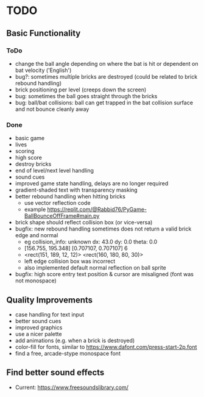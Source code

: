 # TODO

## Basic Functionality

### ToDo

- change the ball angle depending on where the bat is hit or dependent on bat velocity ('English')
- bug?: sometimes multiple bricks are destroyed (could be related to brick rebound handling)
- brick positioning per level (creeps down the screen)
- bug: sometimes the ball goes straight through the bricks
- bug: ball/bat collisions: ball can get trapped in the bat collision surface and not bounce cleanly away

### Done

- basic game
- lives
- scoring
- high score
- destroy bricks
- end of level/next level handling
- sound cues
- improved game state handling, delays are no longer required
- gradient-shaded text with transparency masking
- better rebound handling when hitting bricks
  - use vector reflection code
  - example https://replit.com/@Rabbid76/PyGame-BallBounceOffFrame#main.py
- brick shape should reflect collision box (or vice-versa)
- bugfix: new rebound handling sometimes does not return a valid brick edge and normal
  - eg collision_info: unknown dx: 43.0 dy: 0.0 theta: 0.0
  - [156.755, 195.348] [0.707107, 0.707107] 6
  - <rect(151, 189, 12, 12)> <rect(160, 180, 80, 30)>
  - left edge collision box was incorrect
  - also implemented default normal reflection on ball sprite
- bugfix: high score entry text position & cursor are misaligned (font was not monospace)

## Quality Improvements

- case handling for text input
- better sound cues
- improved graphics
- use a nicer palette
- add animations (e.g. when a brick is destroyed)
- color-fill for fonts, similar to https://www.dafont.com/press-start-2p.font
- find a free, arcade-stype monospace font

## Find better sound effects

- Current: <https://www.freesoundslibrary.com/>
